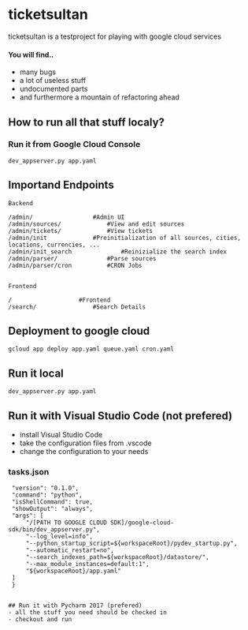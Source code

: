 # ticketsultan

ticketsultan is a testproject for playing with google cloud services

#### You will find..
- many bugs
- a lot of useless stuff
- undocumented parts
- and furthermore a mountain of refactoring ahead



## How to run all that stuff localy?
### Run it from Google Cloud Console

	dev_appserver.py app.yaml

## Importand Endpoints
    Backend

    /admin/					#Admin UI
    /admin/sources/				#View and edit sources
    /admin/tickets/				#View tickets
    /admin/init				#Preinitialization of all sources, cities, locations, currencies, ...
    /admin/init_search				#Reinizialize the search index
    /admin/parser/				#Parse sources
    /admin/parser/cron			#CRON Jobs


    Frontend

    /					#Frontend
    /search/				#Search Details


## Deployment to google cloud
    gcloud app deploy app.yaml queue.yaml cron.yaml

## Run it local
    dev_appserver.py app.yaml
    
## Run it with Visual Studio Code (not prefered)
- install Visual Studio Code
- take the configuration files from .vscode
- change the configuration to your needs

### tasks.json
   
   ```{
    "version": "0.1.0",
    "command": "python",
    "isShellCommand": true,
    "showOutput": "always",
    "args": [
        "/[PATH TO GOOGLE CLOUD SDK]/google-cloud-sdk/bin/dev_appserver.py",
        "--log_level=info",
        "--python_startup_script=${workspaceRoot}/pydev_startup.py",
        "--automatic_restart=no",
        "--search_indexes_path=${workspaceRoot}/datastore/",
        "--max_module_instances=default:1",
        "${workspaceRoot}/app.yaml"
    ]
    }


## Run it with Pycharm 2017 (prefered)
- all the stuff you need should be checked in
- checkout and run
